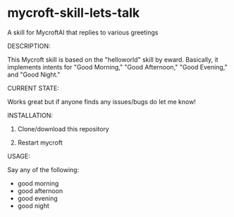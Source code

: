 # mycroft-skill-lets-talk
A skill for MycroftAI that replies to various greetings

DESCRIPTION:

This Mycroft skill is based on the "helloworld" skill
by eward.  Basically, it implements intents for "Good
Morning," "Good Afternoon," "Good Evening," and "Good Night."

CURRENT STATE:

Works great but if anyone finds any issues/bugs do let me know!

INSTALLATION:

1.  Clone/download this repository

2.  Restart mycroft

USAGE:

Say any of the following:

  * good morning
  * good afternoon
  * good evening
  * good night


